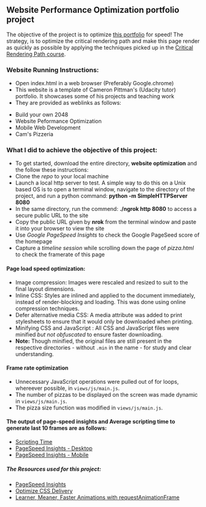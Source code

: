 ## Website Performance Optimization portfolio project

The objective of the project is to optimize [this portfolio](https://github.com/udacity/frontend-nanodegree-mobile-portfolio) for speed! The strategy, is to optimize the critical rendering path and make this page render as quickly as possible by applying the techniques picked up in the [Critical Rendering Path course](https://www.udacity.com/course/ud884).

### Website Running Instructions:

* Open index.html in a web browser (Preferably Google.chrome)
* This website is a template of Cameron Pittman's (Udacity tutor) portfolio. It showcases some of his projects and teaching work
* They are provided as weblinks as follows:
- Build your own 2048
- Website Peformance Optimization
- Mobile Web Development
- Cam's Pizzeria



### What I did to achieve the objective of this project:

* To get started, download the entire directory, **website optimization** and the follow these instructions:
* Clone the _repo_ to your local machine
* Launch a local http server to test. A simple way to do this on a Unix based OS is to open a terminal window, navigate to the directory of the project, and run a python command: **python -m SimpleHTTPServer 8080**
* In the same directory, run the commend: **./ngrok http 8080** to access a secure public URL to the site
* Copy the public URL given by **nrok** from the terminal window and paste it into your browser to view the site
* Use _Google PageSpeed Insights_ to check the Google PageSeed score of the homepage
* Capture a _timeline session_ while scrolling down the page of _pizza.html_ to check the framerate of this page

#### Page load speed optimization:

* Image compression: Images were rescaled and resized to suit to the final layout dimensions.
* Inline CSS: Styles are inlined and applied to the document immediately, instead of render-blocking and loading. This was done using online compression techniques.
* Defer alternative media CSS: A media attribute was added to print stylesheets to ensure that it would only be downloaded when printing.
* Minifying CSS and JavaScript : All CSS and JavaScript files were minified _but not obfuscated_ to ensure faster downloading.
* **Note:** Though minified, the original files are still present in the respective directories - without `.min` in the name - for study and clear understanding.

#### Frame rate optimization

* Unnecessary JavaScript operations were pulled out of for loops, whereever possible, in `views/js/main.js`.
* The number of pizzas to be displayed on the screen was made dynamic in `views/js/main.js`.
* The pizza size function was modified in `views/js/main.js`.

#### The output of page-speed insights and Average scripting time to generate last 10 frames are as follows:
* [Scripting Time](https://gvsrohita.github.io/website-optimization/SUPPORTING-DOCS/AVG-SCRIPTING-TIME-TO-GENERATE-LAST-10-FRAMES.png)
* [PageSpeed Insights - Desktop](https://gvsrohita.github.io/website-optimization/SUPPORTING-DOCS/pagespeed%20insight%20-%20Desktop.jpg)
* [PageSpeed Insights - Mobile](https://gvsrohita.github.io/website-optimization/SUPPORTING-DOCS/pagespeed%20insight%20-%20Mobile.jpg)

##### The Resources used for this project:

* [PageSpeed Insights](https://developers.google.com/speed/pagespeed/insights/)
* [Optimize CSS Delivery](https://developers.google.com/speed/docs/insights/OptimizeCSSDelivery)
* [Learner, Meaner, Faster Animations with requestAnimationFrame](https://www.html5rocks.com/en/tutorials/speed/animations/)
